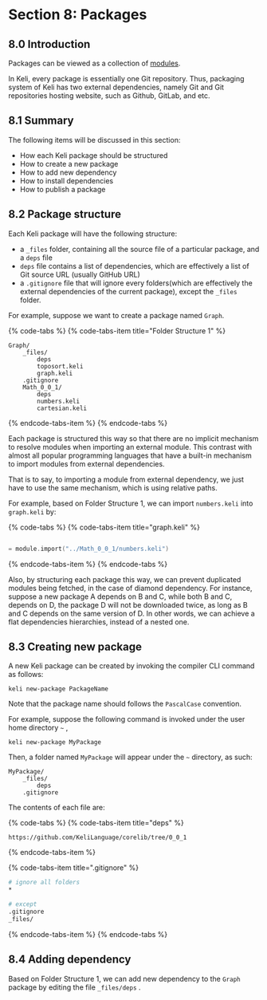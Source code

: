 # Section 8: Packages

## 8.0 Introduction

Packages can be viewed as a collection of [modules](section-6-modules.md). 

In Keli, every package is essentially one Git repository. Thus, packaging system of Keli has two external dependencies, namely Git and Git repositories hosting website, such as Github, GitLab, and etc.

## 8.1 Summary

The following items will be discussed in this section:

* How each Keli package should be structured
* How to create a new package
* How to add new dependency
* How to install dependencies
* How to publish a package

## 8.2 Package structure

Each Keli package will have the following structure:

* a `_files` folder, containing all the source file of a particular package, and a `deps` file
* `deps` file contains a list of dependencies, which are effectively a list of Git source URL \(usually GitHub URL\)
* a `.gitignore` file that will ignore every folders\(which are effectively the external dependencies of the current package\), except the `_files` folder.

For example, suppose we want to create a package named `Graph`.

{% code-tabs %}
{% code-tabs-item title="Folder Structure 1" %}
```text
Graph/
    _files/
        deps
        toposort.keli
        graph.keli
    .gitignore
    Math_0_0_1/
        deps
        numbers.keli
        cartesian.keli
```
{% endcode-tabs-item %}
{% endcode-tabs %}

Each package is structured this way so that there are no implicit mechanism to resolve modules when importing an external module. This contrast with almost all popular programming languages that have a built-in mechanism to import modules from external dependencies.

That is to say, to importing a module from external dependency, we just have to use the same mechanism, which is using relative paths.

For example, based on Folder Structure 1, we can import `numbers.keli` into `graph.keli` by:

{% code-tabs %}
{% code-tabs-item title="graph.keli" %}
```c

= module.import("../Math_0_0_1/numbers.keli")
```
{% endcode-tabs-item %}
{% endcode-tabs %}

Also, by structuring each package this way, we can prevent duplicated modules being fetched, in the case of diamond dependency. For instance, suppose a new package A depends on B and C, while both B and C, depends on D, the package D will not be downloaded twice, as long as B and C depends on the same version of D. In other words, we can achieve a flat dependencies hierarchies, instead of a nested one. 

## 8.3 Creating new package

A new Keli package can be created by invoking the compiler CLI command as follows:

```text
keli new-package PackageName
```

Note that the package name should follows the `PascalCase` convention.

For example, suppose the following command is invoked under the user home directory `~` , 

```text
keli new-package MyPackage
```

Then, a folder named `MyPackage` will appear under the `~` directory, as such:

```text
MyPackage/
    _files/
        deps
    .gitignore
```

The contents of each file are:

{% code-tabs %}
{% code-tabs-item title="deps" %}
```text
https://github.com/KeliLanguage/corelib/tree/0_0_1
```
{% endcode-tabs-item %}

{% code-tabs-item title=".gitignore" %}
```bash
# ignore all folders
*

# except
.gitignore
_files/

```
{% endcode-tabs-item %}
{% endcode-tabs %}

## 8.4 Adding dependency

Based on Folder Structure 1, we can add new dependency to the `Graph` package by editing the file `_files/deps` .



